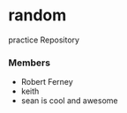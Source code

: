 random
======

practice Repository

### Members

* Robert Ferney
* keith
* sean is cool and awesome
